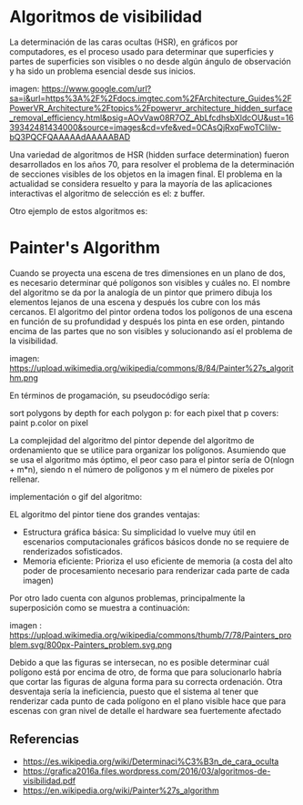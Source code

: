 # Algoritmos de visibilidad
La determinación de las caras ocultas (HSR), en gráficos por computadores, es el proceso usado para determinar que superficies y partes de superficies son visibles o no desde algún ángulo de observación y ha sido un problema esencial desde sus inicios. 

imagen: https://www.google.com/url?sa=i&url=https%3A%2F%2Fdocs.imgtec.com%2FArchitecture_Guides%2FPowerVR_Architecture%2Ftopics%2Fpowervr_architecture_hidden_surface_removal_efficiency.html&psig=AOvVaw08R7OZ_AbLfcdhsbXldcOU&ust=1639342481434000&source=images&cd=vfe&ved=0CAsQjRxqFwoTCIilw-bQ3PQCFQAAAAAdAAAAABAD

Una variedad de algoritmos de HSR (hidden surface determination) fueron desarrollados en los años 70, para resolver el problema de la determinación de secciones visibles de los objetos en la imagen final. El problema en la actualidad se considera resuelto y para la mayoría de las aplicaciones interactivas el algoritmo de selección es el: z buffer.

Otro ejemplo de estos algoritmos es: 

# Painter's Algorithm
Cuando se proyecta una escena de tres dimensiones en un plano de dos, es necesario determinar qué polígonos son visibles y cuáles no. El nombre del algoritmo se da por la analogía de un pintor que primero dibuja los elementos lejanos de una escena y después los cubre con los más cercanos. El algoritmo del pintor ordena todos los polígonos de una escena en función de su profundidad y después los pinta en ese orden, pintando encima de las partes que no son visibles y solucionando así el problema de la visibilidad. 

imagen: https://upload.wikimedia.org/wikipedia/commons/8/84/Painter%27s_algorithm.png

En términos de progamación, su pseudocódigo sería:

sort polygons by depth
for each polygon p:
    for each pixel that p covers:
        paint p.color on pixel

La complejidad del algoritmo del pintor depende del algoritmo de ordenamiento que se utilice para organizar los polígonos. Asumiendo que se usa el algoritmo más óptimo, el peor caso para el pintor sería de O(nlogn + m*n), siendo n el número de polígonos y m el número de pixeles por rellenar.

implementación o gif del algoritmo: 

EL algoritmo del pintor tiene dos grandes ventajas:
- Estructura gráfica básica: Su simplicidad lo vuelve muy útil en escenarios computacionales gráficos básicos donde no se requiere de renderizados sofisticados.
- Memoria eficiente: Prioriza el uso eficiente de memoria (a costa del alto poder de procesamiento necesario para renderizar cada parte de cada imagen)

Por otro lado cuenta con algunos problemas, principalmente la superposición como se muestra a continuación: 

imagen : https://upload.wikimedia.org/wikipedia/commons/thumb/7/78/Painters_problem.svg/800px-Painters_problem.svg.png

Debido a que las figuras se intersecan, no es posible determinar cuál polígono está por encima de otro, de forma que para solucionarlo habría que cortar las figuras de alguna forma para su correcta ordenación.
Otra desventaja sería la ineficiencia, puesto que el sistema al tener que renderizar cada punto de cada polígono en el plano visible hace que para escenas con gran nivel de detalle el hardware sea fuertemente afectado

## Referencias
- https://es.wikipedia.org/wiki/Determinaci%C3%B3n_de_cara_oculta
- https://grafica2016a.files.wordpress.com/2016/03/algoritmos-de-visibilidad.pdf
- https://en.wikipedia.org/wiki/Painter%27s_algorithm